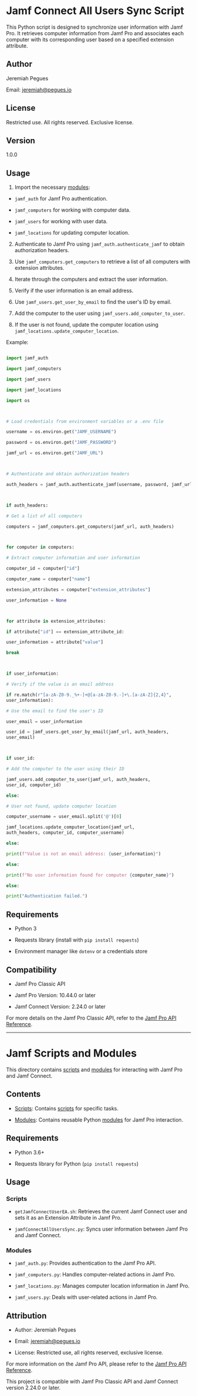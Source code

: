 # Jamf Connect All Users Sync Script



This Python script is designed to synchronize user information with Jamf Pro. It 
retrieves computer information from Jamf Pro and associates each computer with 
its corresponding user based on a specified extension attribute.



## Author

Jeremiah Pegues

Email: jeremiah@pegues.io



## License

Restricted use. All rights reserved. Exclusive license.



## Version

1.0.0



## Usage

1. Import the necessary [modules](modules/README.md):

- `jamf_auth` for Jamf Pro authentication.

- `jamf_computers` for working with computer data.

- `jamf_users` for working with user data.

- `jamf_locations` for updating computer location.



2. Authenticate to Jamf Pro using `jamf_auth.authenticate_jamf` to obtain 
authorization headers.



3. Use `jamf_computers.get_computers` to retrieve a list of all computers with 
extension attributes.



4. Iterate through the computers and extract the user information.



5. Verify if the user information is an email address.



6. Use `jamf_users.get_user_by_email` to find the user's ID by email.



7. Add the computer to the user using `jamf_users.add_computer_to_user`.



8. If the user is not found, update the computer location using 
`jamf_locations.update_computer_location`.



Example:



```python

import jamf_auth

import jamf_computers

import jamf_users

import jamf_locations

import os



# Load credentials from environment variables or a .env file

username = os.environ.get("JAMF_USERNAME")

password = os.environ.get("JAMF_PASSWORD")

jamf_url = os.environ.get("JAMF_URL")



# Authenticate and obtain authorization headers

auth_headers = jamf_auth.authenticate_jamf(username, password, jamf_url)



if auth_headers:

# Get a list of all computers

computers = jamf_computers.get_computers(jamf_url, auth_headers)



for computer in computers:

# Extract computer information and user information

computer_id = computer["id"]

computer_name = computer["name"]

extension_attributes = computer["extension_attributes"]

user_information = None



for attribute in extension_attributes:

if attribute["id"] == extension_attribute_id:

user_information = attribute["value"]

break



if user_information:

# Verify if the value is an email address

if re.match(r"[a-zA-Z0-9._%+-]+@[a-zA-Z0-9.-]+\.[a-zA-Z]{2,4}", 
user_information):

# Use the email to find the user's ID

user_email = user_information

user_id = jamf_users.get_user_by_email(jamf_url, auth_headers, 
user_email)



if user_id:

# Add the computer to the user using their ID

jamf_users.add_computer_to_user(jamf_url, auth_headers, 
user_id, computer_id)

else:

# User not found, update computer location

computer_username = user_email.split('@')[0]

jamf_locations.update_computer_location(jamf_url, 
auth_headers, computer_id, computer_username)

else:

print(f"Value is not an email address: {user_information}")

else:

print(f"No user information found for computer {computer_name}")

else:

print("Authentication failed.")

```



## Requirements

- Python 3

- Requests library (install with `pip install requests`)

- Environment manager like `dotenv` or a credentials store



## Compatibility

- Jamf Pro Classic API

- Jamf Pro Version: 10.44.0 or later

- Jamf Connect Version: 2.24.0 or later



For more details on the Jamf Pro Classic API, refer to the [Jamf Pro API 
Reference](https://developer.jamf.com/jamf-pro/v10.44.0/reference).





---



# Jamf Scripts and Modules



This directory contains [scripts](scripts/README.md) and [modules](modules/README.md) for interacting with Jamf Pro and 
Jamf Connect.



## Contents



- [Scripts](./[scripts](scripts/README.md)): Contains [scripts](scripts/README.md) for specific tasks.

- [Modules](./[modules](modules/README.md)): Contains reusable Python [modules](modules/README.md) for Jamf Pro interaction.



## Requirements



- Python 3.6+

- Requests library for Python (`pip install requests`)



## Usage



### Scripts



- `getJamfConnectUserEA.sh`: Retrieves the current Jamf Connect user and sets it as an Extension Attribute in Jamf Pro.

- `jamfConnectAllUsersSync.py`: Syncs user information between Jamf Pro and Jamf Connect.



### Modules



- `jamf_auth.py`: Provides authentication to the Jamf Pro API.

- `jamf_computers.py`: Handles computer-related actions in Jamf Pro.

- `jamf_locations.py`: Manages computer location information in Jamf Pro.

- `jamf_users.py`: Deals with user-related actions in Jamf Pro.



## Attribution



- Author: Jeremiah Pegues

- Email: jeremiah@pegues.io

- License: Restricted use, all rights reserved, exclusive license.



For more information on the Jamf Pro API, please refer to the [Jamf Pro API 
Reference](https://developer.jamf.com/jamf-pro/v10.44.0/reference).



This project is compatible with Jamf Pro Classic API and Jamf Connect version 
2.24.0 or later.

